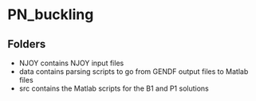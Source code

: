 PN_buckling
===========

Folders
-------
- NJOY contains NJOY input files
- data contains parsing scripts to go from GENDF output files to Matlab files
- src contains the Matlab scripts for the B1 and P1 solutions
